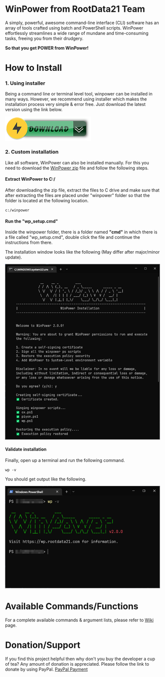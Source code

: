 # WinPower from RootData21 Team
A simply, powerful, awesome command-line interface (CLI) software has an array of tools crafted using batch and PowerShell scripts. WinPower effortlessly streamlines
a wide range of mundane and time-consuming tasks, freeing you from their drudgery. 

**So that you get POWER from WinPower!**

# How to Install
### 1. Using installer
Being a command line or terminal level tool, winpower can be installed in many ways. However, we recommend
using installer which makes the installation process very simple & error free.
Just download the latest version using the link below.

[![Download WinPower](https://raw.githubusercontent.com/csabdulahad/winpower/main/dev/build/asset/download_button.png)](https://raw.githubusercontent.com/csabdulahad/winpower/master/download/WinPower.exe)

### 2. Custom installation
Like all software, WinPower can also be installed manually. For this you need to download the [WinPower zip](https://raw.githubusercontent.com/csabdulahad/winpower/master/download/WinPower.zip) file and follow the following steps.

#### Extract WinPower to C:/ 
After downloading the zip file, extract the files to C drive and make sure that after extracting the files
are placed under "winpower" folder so that the folder is located at the following location.
```
c:/winpower
```

#### Run the "wp_setup.cmd"

Inside the winpower folder, there is a folder named **"cmd"** in which there is a file called "wp_setup.cmd", double click the file and continue the instructions from there.

The installation window looks like the following (May differ after major/minor update).

![WinPower Setup Window](https://raw.githubusercontent.com/csabdulahad/winpower/main/dev/build/asset/setup_window.png)

#### Validate installation
Finally, open up a terminal and run the following command.
```
wp -v
```
You should get output like the following.

![WinPower Version Window](https://raw.githubusercontent.com/csabdulahad/winpower/main/dev/build/asset/winpower_version.png)

# Available Commands/Functions
For a complete available commands & argument lists, please refer to [Wiki](https://github.com/csabdulahad/winpower/wiki) page. 

# Donation/Support
If you find this project helpful then why don't you buy the developer a cup of tea? Any amount of donation is appreciated. Please follow the link to donate by using PayPal.
[PayPal Payment](https://paypal.me/rootdata21?country.x=GB&locale.x=en_GB)
